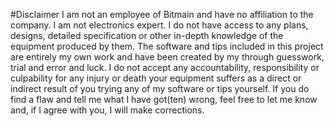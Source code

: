 #Disclaimer
I am not an employee of Bitmain and have no affiliation to the company. I am not electronics expert. I do not have access to any plans, designs, detailed specification or other in-depth knowledge of the equipment produced by them. The software and tips included in this project are entirely my own work and have been created by my through guesswork, trial and error and luck. I do not accept any accountability, responsibility or culpability for any injury or death your equipment suffers as a direct or indirect result of you trying any of my software or tips yourself. If you do find a flaw and tell me what I have got(ten) wrong, feel free to let me know and, if I agree with you, I will make corrections.
